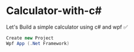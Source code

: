 # Calculator-with-c#

Let's Build a simple calculator using c# and wpf ✅

```cs
Create new Project
Wpf App (.Net Framework)
```
